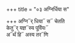 +++
title = "०३ अग्निर्धिया स"

+++
अग्नि᳓र् धिया᳓ स᳓ चेतति  
केतु᳓र् यज्ञ᳓स्य पूर्वियः᳓  
अ᳓र्थं हि᳓ अस्य तर᳓णि